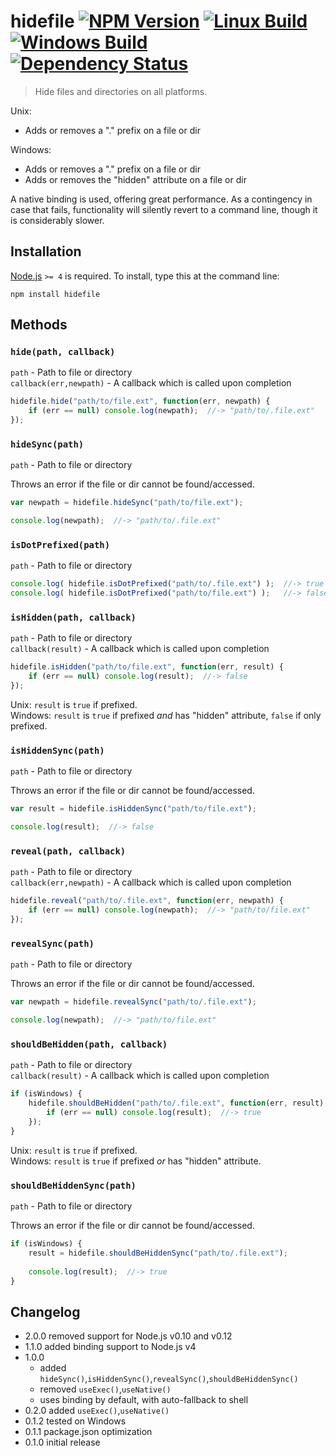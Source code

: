 # hidefile [![NPM Version][npm-image]][npm-url] [![Linux Build][travis-image]][travis-url] [![Windows Build][appveyor-image]][appveyor-url] [![Dependency Status][david-image]][david-url]

> Hide files and directories on all platforms.

Unix:
* Adds or removes a "." prefix on a file or dir

Windows:
* Adds or removes a "." prefix on a file or dir
* Adds or removes the "hidden" attribute on a file or dir

A native binding is used, offering great performance. As a contingency in case that fails, functionality will silently revert to a command line, though it is considerably slower.


## Installation

[Node.js](http://nodejs.org/) `>= 4` is required. To install, type this at the command line:
```
npm install hidefile
```


## Methods

### `hide(path, callback)`
`path` - Path to file or directory  
`callback(err,newpath)` - A callback which is called upon completion  
```js
hidefile.hide("path/to/file.ext", function(err, newpath) {
    if (err == null) console.log(newpath);  //-> "path/to/.file.ext"
});
```

### `hideSync(path)`
`path` - Path to file or directory  

Throws an error if the file or dir cannot be found/accessed.
```js
var newpath = hidefile.hideSync("path/to/file.ext");

console.log(newpath);  //-> "path/to/.file.ext"
```

### `isDotPrefixed(path)`
`path` - Path to file or directory  
```js
console.log( hidefile.isDotPrefixed("path/to/.file.ext") );  //-> true
console.log( hidefile.isDotPrefixed("path/to/file.ext") );   //-> false
```

### `isHidden(path, callback)`
`path` - Path to file or directory  
`callback(result)` - A callback which is called upon completion  
```js
hidefile.isHidden("path/to/file.ext", function(err, result) {
    if (err == null) console.log(result);  //-> false
});
```
Unix: `result` is `true` if prefixed.  
Windows: `result` is `true` if prefixed *and* has "hidden" attribute, `false` if only prefixed.  

### `isHiddenSync(path)`
`path` - Path to file or directory  

Throws an error if the file or dir cannot be found/accessed.
```js
var result = hidefile.isHiddenSync("path/to/file.ext");

console.log(result);  //-> false
```

### `reveal(path, callback)`
`path` - Path to file or directory  
`callback(err,newpath)` - A callback which is called upon completion  
```js
hidefile.reveal("path/to/.file.ext", function(err, newpath) {
    if (err == null) console.log(newpath);  //-> "path/to/file.ext"
});
```

### `revealSync(path)`
`path` - Path to file or directory  

Throws an error if the file or dir cannot be found/accessed.
```js
var newpath = hidefile.revealSync("path/to/.file.ext");

console.log(newpath);  //-> "path/to/file.ext"
```

### `shouldBeHidden(path, callback)`
`path` - Path to file or directory  
`callback(result)` - A callback which is called upon completion  
```js
if (isWindows) {
    hidefile.shouldBeHidden("path/to/.file.ext", function(err, result) {
        if (err == null) console.log(result);  //-> true
    });
}
```
Unix: `result` is `true` if prefixed.  
Windows: `result` is `true` if prefixed *or* has "hidden" attribute.  

### `shouldBeHiddenSync(path)`
`path` - Path to file or directory  

Throws an error if the file or dir cannot be found/accessed.
```js
if (isWindows) {
    result = hidefile.shouldBeHiddenSync("path/to/.file.ext");
    
    console.log(result);  //-> true
}
```


## Changelog
* 2.0.0 removed support for Node.js v0.10 and v0.12
* 1.1.0 added binding support to Node.js v4
* 1.0.0
  * added `hideSync()`,`isHiddenSync()`,`revealSync()`,`shouldBeHiddenSync()`
  * removed `useExec()`,`useNative()`
  * uses binding by default, with auto-fallback to shell
* 0.2.0 added `useExec()`,`useNative()`
* 0.1.2 tested on Windows
* 0.1.1 package.json optimization
* 0.1.0 initial release


[npm-image]: https://img.shields.io/npm/v/hidefile.svg
[npm-url]: https://npmjs.org/package/hidefile
[travis-image]: https://img.shields.io/travis/stevenvachon/hidefile.svg?label=linux
[travis-url]: https://travis-ci.org/stevenvachon/hidefile
[appveyor-image]: https://img.shields.io/appveyor/ci/stevenvachon/hidefile.svg?label=windows
[appveyor-url]: https://ci.appveyor.com/project/stevenvachon/hidefile
[david-image]: https://img.shields.io/david/stevenvachon/hidefile.svg
[david-url]: https://david-dm.org/stevenvachon/hidefile
